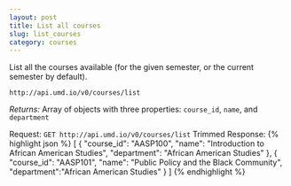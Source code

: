 ```yaml
---
layout: post
title: List all courses
slug: list_courses
category: courses
---
```


List all the courses available (for the given semester, or the current semester by default).

`http://api.umd.io/v0/courses/list`

*Returns:* Array of objects with three properties: `course_id`, `name`, and `department`

<!-- EXAMPLE -->

Request: `GET http://api.umd.io/v0/courses/list`
Trimmed Response:
{% highlight json %}
[
  {
    "course_id": "AASP100",
    "name": "Introduction to African American Studies",
    "department": "African American Studies"
  },
  {
    "course_id": "AASP101",
    "name": "Public Policy and the Black Community",
    "department":"African American Studies"
  }
]
{% endhighlight %}

<!-- END -->

